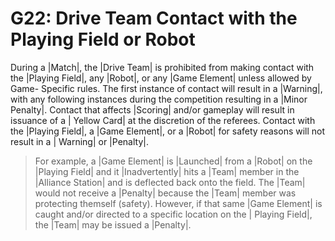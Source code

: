 # G22: Drive Team Contact with the Playing Field or Robot

During a |Match|, the |Drive Team| is prohibited from making contact with the
|Playing Field|, any |Robot|, or any |Game Element| unless allowed by Game-
Specific rules. The first instance of contact will result in a |Warning|, with
any following instances during the competition resulting in a |Minor Penalty|.
Contact that affects |Scoring| and/or gameplay will result in issuance of a |
Yellow Card| at the discretion of the referees. Contact with the |Playing
Field|, a |Game Element|, or a |Robot| for safety reasons will not result in a |
Warning| or |Penalty|.

> For example, a |Game Element| is |Launched| from a |Robot| on the |Playing
Field| and it |Inadvertently| hits a |Team| member in the |Alliance Station| and
is deflected back onto the field. The |Team| would not receive a <G22> |Penalty|
because the |Team| member was protecting themself (safety). However, if that
same |Game Element| is caught and/or directed to a specific location on the |
Playing Field|, the |Team| may be issued a <G22> |Penalty|.